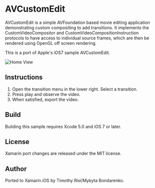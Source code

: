 AVCustomEdit
========================

AVCustomEdit is a simple AVFoundation based movie editing application demonstrating custom compositing to add transitions. It implements the CustomVideoCompositor and CustomVideoCompositionInstruction protocols to have access to individual source frames, which are then be rendered using OpenGL off screen rendering.

This is a port of Apple's iOS7 sample AVCustomEdit.

![Home View](Screenshots/screenshots-1.png)

Instructions
------------
1. Open the transition menu in the lower right. Select a transition.
2. Press play and observe the video.
3. When satisfied, export the video.

Build
------------
Building this sample requires Xcode 5.0 and iOS 7 or later.

License
-------

Xamarin port changes are released under the MIT license.

Author
------------

Ported to Xamarin.iOS by Timothy Risi/Mykyta Bondarenko.
